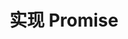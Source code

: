 <!--
 * @Author: xinxu
 * @Date: 2022-12-20 17:22:04
 * @LastEditors: xinxu
 * @LastEditTime: 2022-12-20 17:22:13
 * @FilePath: /Promise/README.md
-->

# 实现 Promise

